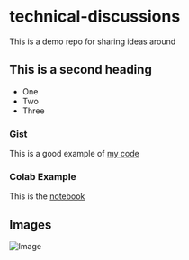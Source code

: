 # technical-discussions
This is a demo repo for sharing ideas around

## This is a second heading

* One
* Two
* Three

### Gist

This is a good example of [my code](https://gist.github.com/YingLe0614/26a358298bb540717dd81e720e1ce8dd)

### Colab Example

This is the [notebook](https://github.com/YingLe0614/technical-discussions/blob/2e2b196932c4f3b03cc5572ce344c4269dfb084d/technical_docs.ipynb)

## Images
![Image](https://github.com/user-attachments/assets/494ae51e-f23c-41a4-8364-a86f8eb01554)
